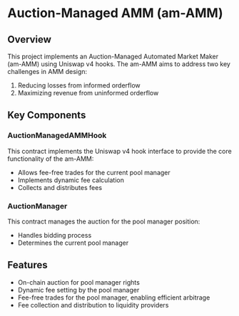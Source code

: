 # Auction-Managed AMM (am-AMM)

## Overview

This project implements an Auction-Managed Automated Market Maker (am-AMM) using Uniswap v4 hooks. The am-AMM aims to address two key challenges in AMM design:

1. Reducing losses from informed orderflow
2. Maximizing revenue from uninformed orderflow

## Key Components

### AuctionManagedAMMHook

This contract implements the Uniswap v4 hook interface to provide the core functionality of the am-AMM:

- Allows fee-free trades for the current pool manager
- Implements dynamic fee calculation
- Collects and distributes fees

### AuctionManager

This contract manages the auction for the pool manager position:

- Handles bidding process
- Determines the current pool manager

## Features

- On-chain auction for pool manager rights
- Dynamic fee setting by the pool manager
- Fee-free trades for the pool manager, enabling efficient arbitrage
- Fee collection and distribution to liquidity providers
